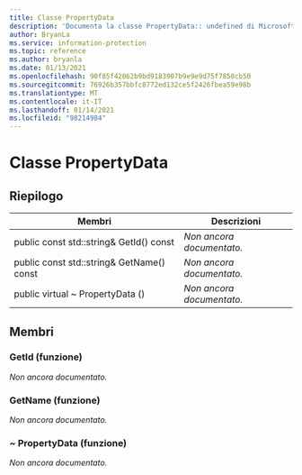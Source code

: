 ```yaml
---
title: Classe PropertyData
description: 'Documenta la classe PropertyData:: undefined di Microsoft Information Protection (MIP) SDK.'
author: BryanLa
ms.service: information-protection
ms.topic: reference
ms.author: bryanla
ms.date: 01/13/2021
ms.openlocfilehash: 90f85f42062b9bd9183907b9e9e9d75f7850cb50
ms.sourcegitcommit: 76926b357bbfc8772ed132ce5f2426fbea59e98b
ms.translationtype: MT
ms.contentlocale: it-IT
ms.lasthandoff: 01/14/2021
ms.locfileid: "98214984"
---
```

# <a name="class-propertydata"></a>Classe PropertyData 
  
## <a name="summary"></a>Riepilogo
 Membri                        | Descrizioni                                
--------------------------------|---------------------------------------------
public const std::string& GetId() const  | _Non ancora documentato._
public const std::string& GetName() const  | _Non ancora documentato._
public virtual ~ PropertyData ()  | _Non ancora documentato._
  
## <a name="members"></a>Membri
  
### <a name="getid-function"></a>GetId (funzione)
_Non ancora documentato._

  
### <a name="getname-function"></a>GetName (funzione)
_Non ancora documentato._

  
### <a name="propertydata-function"></a>~ PropertyData (funzione)
_Non ancora documentato._
